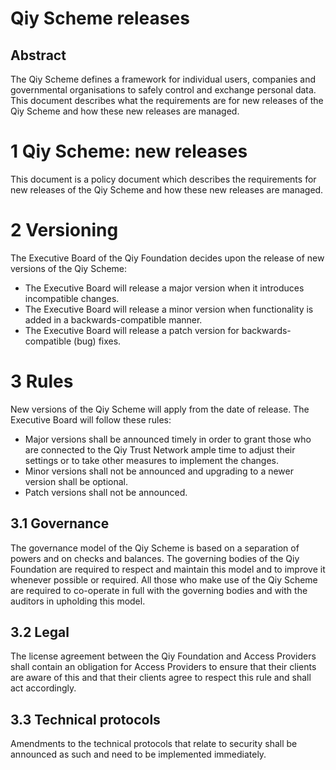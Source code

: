 # Qiy Scheme releases

## Abstract
The Qiy Scheme defines a framework for individual users, companies and governmental organisations to safely control and exchange personal data. This document describes what the requirements are for new releases of the Qiy Scheme and how these new releases are managed.

# 1 Qiy Scheme: new releases
This document is a policy document which describes the requirements for new releases of the Qiy Scheme and how these new releases are managed.

# 2 Versioning
The Executive Board of the Qiy Foundation decides upon the release of new versions of the Qiy Scheme:
* The Executive Board will release a major version when it introduces incompatible changes.
* The Executive Board will release a minor version when functionality is added in a backwards-compatible manner.
* The Executive Board will release a patch version for backwards-compatible (bug) fixes.

# 3 Rules
New versions of the Qiy Scheme will apply from the date of release.
The Executive Board will follow these rules:
* Major versions shall be announced timely in order to grant those who are connected to the Qiy Trust Network ample time to adjust their settings or to take other measures to implement the changes.
* Minor versions shall not be announced and upgrading to a newer version shall be optional.
* Patch versions shall not be announced.

## 3.1 Governance
The governance model of the Qiy Scheme is based on a separation of powers and on checks and balances. The governing bodies of the Qiy Foundation are required to respect and maintain this model and to improve it whenever possible or required. All those who make use of the Qiy Scheme are required to co-operate in full with the governing bodies and with the auditors in upholding this model.

## 3.2 Legal
The license agreement between the Qiy Foundation and Access Providers shall contain an obligation for Access Providers to ensure that their clients are aware of this and that their clients agree to respect this rule and shall act accordingly.

## 3.3 Technical protocols
Amendments to the technical protocols that relate to security shall be announced as such and need to be implemented immediately.
